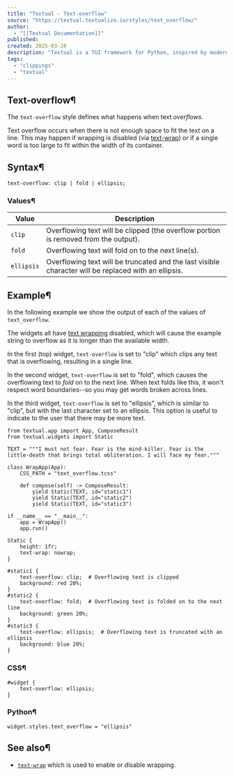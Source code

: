 ```yaml
---
title: "Textual - Text-overflow"
source: "https://textual.textualize.io/styles/text_overflow/"
author:
  - "[[Textual Documentation]]"
published:
created: 2025-03-28
description: "Textual is a TUI framework for Python, inspired by modern web development."
tags:
  - "clippings"
  - "textual"
---
```

## Text-overflow¶

The `text-overflow` style defines what happens when text *overflows*.

Text overflow occurs when there is not enough space to fit the text on a line. This may happen if wrapping is disabled (via [text-wrap](https://textual.textualize.io/styles/text_wrap/)) or if a single word is too large to fit within the width of its container.

## Syntax¶

```
text-overflow: clip | fold | ellipsis;
```

### Values¶

| Value | Description |
| --- | --- |
| `clip` | Overflowing text will be clipped (the overflow portion is removed from the output). |
| `fold` | Overflowing text will fold on to the next line(s). |
| `ellipsis` | Overflowing text will be truncated and the last visible character will be replaced with an ellipsis. |

## Example¶

In the following example we show the output of each of the values of `text_overflow`.

The widgets all have [text wrapping](https://textual.textualize.io/styles/text_wrap/) disabled, which will cause the example string to overflow as it is longer than the available width.

In the first (top) widget, `text-overflow` is set to "clip" which clips any text that is overflowing, resulting in a single line.

In the second widget, `text-overflow` is set to "fold", which causes the overflowing text to *fold* on to the next line. When text folds like this, it won't respect word boundaries--so you may get words broken across lines.

In the third widget, `text-overflow` is set to "ellipsis", which is similar to "clip", but with the last character set to an ellipsis. This option is useful to indicate to the user that there may be more text.

<!-- SVG content removed by SVG Remover -->

```
from textual.app import App, ComposeResult
from textual.widgets import Static

TEXT = """I must not fear. Fear is the mind-killer. Fear is the little-death that brings total obliteration. I will face my fear."""

class WrapApp(App):
    CSS_PATH = "text_overflow.tcss"

    def compose(self) -> ComposeResult:
        yield Static(TEXT, id="static1")
        yield Static(TEXT, id="static2")
        yield Static(TEXT, id="static3")

if __name__ == "__main__":
    app = WrapApp()
    app.run()
```

```
Static {
    height: 1fr;
    text-wrap: nowrap;
}

#static1 {
    text-overflow: clip;  # Overflowing text is clipped  
    background: red 20%;
}
#static2 {
    text-overflow: fold;  # Overflowing text is folded on to the next line
    background: green 20%;
}
#static3 {
    text-overflow: ellipsis;  # Overflowing text is truncated with an ellipsis
    background: blue 20%;
}
```

### CSS¶

```
#widget {
    text-overflow: ellipsis; 
}
```

### Python¶

```
widget.styles.text_overflow = "ellipsis"
```

## See also¶

- [`text-wrap`](https://textual.textualize.io/styles/text_wrap/) which is used to enable or disable wrapping.